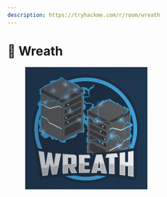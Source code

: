 ```yaml
---
description: https://tryhackme.com/r/room/wreath
---
```


# 🔧 Wreath

<figure><img src="../../../.gitbook/assets/image (3).png" alt=""><figcaption></figcaption></figure>

